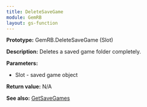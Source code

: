 ```yaml
---
title: DeleteSaveGame
module: GemRB
layout: gs-function
---
```


**Prototype:** GemRB.DeleteSaveGame (Slot)

**Description:** Deletes a saved game folder completely.

**Parameters:**
  * Slot - saved game object

**Return value:** N/A

**See also:** [GetSaveGames](GetSaveGames.md)
